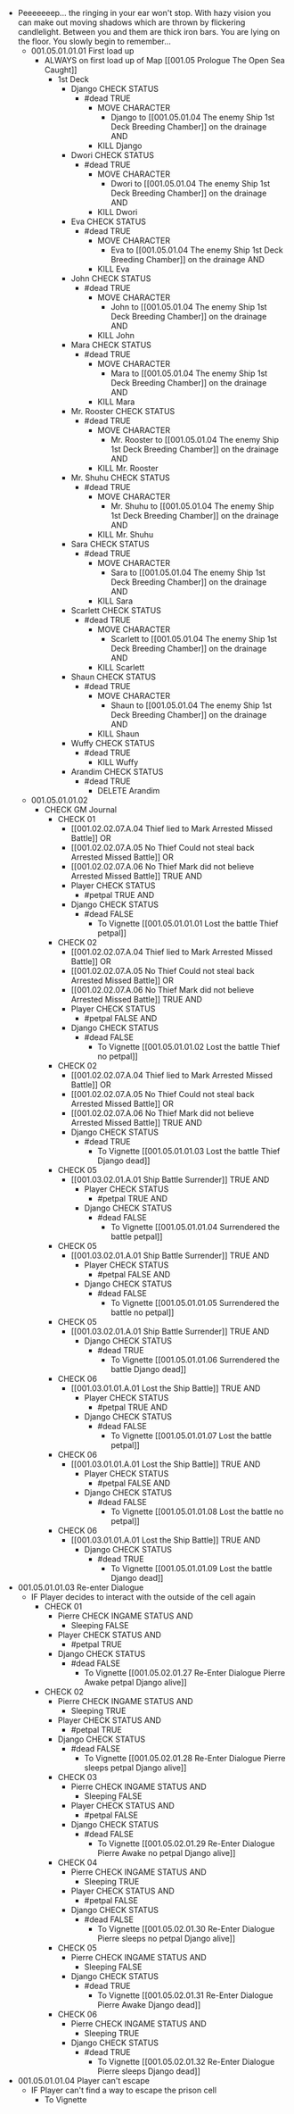 - Peeeeeeep... the ringing in your ear won't stop. With hazy vision you can make out moving shadows which are thrown by flickering candlelight. Between you and them are thick iron bars. You are lying on the floor. You slowly begin to remember...
	- 001.05.01.01.01 First load up
		- ALWAYS on first load up of Map [[001.05 Prologue The Open Sea Caught]]
			- 1st Deck
				- Django CHECK STATUS
					- #dead TRUE
						- MOVE CHARACTER
							- Django to [[001.05.01.04 The enemy Ship 1st Deck Breeding Chamber]] on the drainage AND
						- KILL Django
				- Dwori CHECK STATUS
					- #dead TRUE
						- MOVE CHARACTER
							- Dwori to [[001.05.01.04 The enemy Ship 1st Deck Breeding Chamber]] on the drainage AND
						- KILL Dwori
				- Eva CHECK STATUS
					- #dead TRUE
						- MOVE CHARACTER
							- Eva to [[001.05.01.04 The enemy Ship 1st Deck Breeding Chamber]] on the drainage AND
						- KILL Eva
				- John CHECK STATUS
					- #dead TRUE
						- MOVE CHARACTER
							- John to [[001.05.01.04 The enemy Ship 1st Deck Breeding Chamber]] on the drainage AND
						- KILL John
				- Mara CHECK STATUS
					- #dead TRUE
						- MOVE CHARACTER
							- Mara to [[001.05.01.04 The enemy Ship 1st Deck Breeding Chamber]] on the drainage AND
						- KILL Mara
				- Mr. Rooster CHECK STATUS
					- #dead TRUE
						- MOVE CHARACTER
							- Mr. Rooster to [[001.05.01.04 The enemy Ship 1st Deck Breeding Chamber]] on the drainage AND
						- KILL Mr. Rooster
				- Mr. Shuhu CHECK STATUS
					- #dead TRUE
						- MOVE CHARACTER
							- Mr. Shuhu to [[001.05.01.04 The enemy Ship 1st Deck Breeding Chamber]] on the drainage AND
						- KILL Mr. Shuhu
				- Sara CHECK STATUS
					- #dead TRUE
						- MOVE CHARACTER
							- Sara to [[001.05.01.04 The enemy Ship 1st Deck Breeding Chamber]] on the drainage AND
						- KILL Sara
				- Scarlett CHECK STATUS
					- #dead TRUE
						- MOVE CHARACTER
							- Scarlett to [[001.05.01.04 The enemy Ship 1st Deck Breeding Chamber]] on the drainage AND
						- KILL Scarlett
				- Shaun CHECK STATUS
					- #dead TRUE
						- MOVE CHARACTER
							- Shaun to [[001.05.01.04 The enemy Ship 1st Deck Breeding Chamber]] on the drainage AND
						- KILL Shaun
				- Wuffy CHECK STATUS
					- #dead TRUE
						- KILL Wuffy
				- Arandim CHECK STATUS
					- #dead TRUE
						- DELETE Arandim
	- 001.05.01.01.02
		- CHECK GM Journal
			- CHECK 01
				- [[001.02.02.07.A.04 Thief lied to Mark Arrested Missed Battle]] OR
				- [[001.02.02.07.A.05 No Thief Could not steal back Arrested Missed Battle]] OR
				- [[001.02.02.07.A.06 No Thief Mark did not believe Arrested Missed Battle]] TRUE AND
				- Player CHECK STATUS
					- #petpal TRUE AND
				- Django CHECK STATUS
					- #dead FALSE
						- To Vignette [[001.05.01.01.01 Lost the battle Thief petpal]]
			- CHECK 02
				- [[001.02.02.07.A.04 Thief lied to Mark Arrested Missed Battle]] OR
				- [[001.02.02.07.A.05 No Thief Could not steal back Arrested Missed Battle]] OR
				- [[001.02.02.07.A.06 No Thief Mark did not believe Arrested Missed Battle]] TRUE AND
				- Player CHECK STATUS
					- #petpal FALSE AND
				- Django CHECK STATUS
					- #dead FALSE
						- To Vignette [[001.05.01.01.02 Lost the battle Thief no petpal]]
			- CHECK 02
				- [[001.02.02.07.A.04 Thief lied to Mark Arrested Missed Battle]] OR
				- [[001.02.02.07.A.05 No Thief Could not steal back Arrested Missed Battle]] OR
				- [[001.02.02.07.A.06 No Thief Mark did not believe Arrested Missed Battle]] TRUE AND
				- Django CHECK STATUS
					- #dead TRUE
						- To Vignette [[001.05.01.01.03 Lost the battle Thief Django dead]]
			- CHECK 05
				- [[001.03.02.01.A.01 Ship Battle Surrender]] TRUE AND
					- Player CHECK STATUS
						- #petpal TRUE AND
					- Django CHECK STATUS
						- #dead FALSE
							- To Vignette [[001.05.01.01.04 Surrendered the battle petpal]]
			- CHECK 05
				- [[001.03.02.01.A.01 Ship Battle Surrender]] TRUE AND
					- Player CHECK STATUS
						- #petpal FALSE AND
					- Django CHECK STATUS
						- #dead FALSE
							- To Vignette [[001.05.01.01.05 Surrendered the battle no petpal]]
			- CHECK 05
				- [[001.03.02.01.A.01 Ship Battle Surrender]] TRUE AND
					- Django CHECK STATUS
						- #dead TRUE
							- To Vignette [[001.05.01.01.06 Surrendered the battle Django dead]]
			- CHECK 06
				- [[001.03.01.01.A.01 Lost the Ship Battle]] TRUE AND
					- Player CHECK STATUS
						- #petpal TRUE AND
					- Django CHECK STATUS
						- #dead FALSE
							- To Vignette [[001.05.01.01.07 Lost the battle petpal]]
			- CHECK 06
				- [[001.03.01.01.A.01 Lost the Ship Battle]] TRUE AND
					- Player CHECK STATUS
						- #petpal FALSE AND
					- Django CHECK STATUS
						- #dead FALSE
							- To Vignette [[001.05.01.01.08 Lost the battle no petpal]]
			- CHECK 06
				- [[001.03.01.01.A.01 Lost the Ship Battle]] TRUE AND
					- Django CHECK STATUS
						- #dead TRUE
							- To Vignette [[001.05.01.01.09 Lost the battle Django dead]]
- 001.05.01.01.03 Re-enter Dialogue
	- IF Player decides to interact with the outside of the cell again
		- CHECK 01
			- Pierre CHECK INGAME STATUS AND
				- Sleeping FALSE
			- Player CHECK STATUS AND
				- #petpal TRUE
			- Django CHECK STATUS
				- #dead FALSE
					- To Vignette [[001.05.02.01.27 Re-Enter Dialogue Pierre Awake petpal Django alive]]
		- CHECK 02
			- Pierre CHECK INGAME STATUS AND
				- Sleeping TRUE
			- Player CHECK STATUS AND
				- #petpal TRUE
			- Django CHECK STATUS
				- #dead FALSE
					- To Vignette [[001.05.02.01.28 Re-Enter Dialogue Pierre sleeps petpal Django alive]]
			- CHECK 03
				- Pierre CHECK INGAME STATUS AND
					- Sleeping FALSE
				- Player CHECK STATUS AND
					- #petpal FALSE
				- Django CHECK STATUS
					- #dead FALSE
						- To Vignette [[001.05.02.01.29 Re-Enter Dialogue Pierre Awake no petpal Django alive]]
			- CHECK 04
				- Pierre CHECK INGAME STATUS AND
					- Sleeping TRUE
				- Player CHECK STATUS AND
					- #petpal FALSE
				- Django CHECK STATUS
					- #dead FALSE
						- To Vignette [[001.05.02.01.30 Re-Enter Dialogue Pierre sleeps no petpal Django alive]]
			- CHECK 05
				- Pierre CHECK INGAME STATUS AND
					- Sleeping FALSE
				- Django CHECK STATUS
					- #dead TRUE
						- To Vignette [[001.05.02.01.31 Re-Enter Dialogue Pierre Awake Django dead]]
			- CHECK 06
				- Pierre CHECK INGAME STATUS AND
					- Sleeping TRUE
				- Django CHECK STATUS
					- #dead TRUE
						- To Vignette [[001.05.02.01.32 Re-Enter Dialogue Pierre sleeps Django dead]]
- 001.05.01.01.04 Player can't escape
	- IF Player can't find a way to escape the prison cell
		- To Vignette